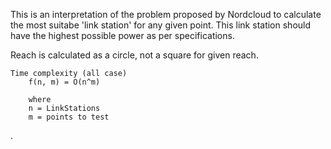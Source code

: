 This is an interpretation of the problem proposed by Nordcloud to calculate the most suitabe 'link station'
for any given point.
This link station should have the highest possible power as per specifications.

Reach is calculated as a circle, not a square for given reach.


    Time complexity (all case)
        f(n, m) = O(n^m)
        
        where 
        n = LinkStations
        m = points to test
        
.